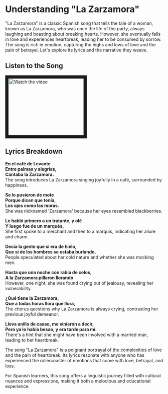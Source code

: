# Understanding "La Zarzamora"

"La Zarzamora" is a classic Spanish song that tells the tale of a woman, known as La Zarzamora, who was once the life of the party, always laughing and boasting about breaking hearts. However, she eventually falls in love and experiences heartbreak, leading her to be consumed by sorrow. The song is rich in emotion, capturing the highs and lows of love and the pain of betrayal. Let's explore its lyrics and the narrative they weave.

## Listen to the Song

<a href="http://www.youtube.com/watch?feature=player_embedded&v=6dCJDk_e1iw" target="_blank">
 <img src="http://img.youtube.com/vi/6dCJDk_e1iw/mqdefault.jpg" alt="Watch the video" width="240" height="180" border="10" />
</a>

## Lyrics Breakdown

**En el café de Levante  
Entre palmas y alegrías,  
Cantaba la Zarzamora.**  
The song introduces La Zarzamora singing joyfully in a café, surrounded by happiness.

**Se lo pusieron de mote  
Porque dicen que tenía,  
Los ojos como las moras.**  
She was nicknamed 'Zarzamora' because her eyes resembled blackberries.

**Le habló primero a un tratante, y olé  
Y luego fue de un marqués,**  
She first spoke to a merchant and then to a marquis, indicating her allure and charm.

**Decía la gente que si era de hielo,  
Que si de los hombres se estaba burlando.**  
People speculated about her cold nature and whether she was mocking men.

**Hasta que una noche con rabia de celos,  
A la Zarzamora pillaron llorando**  
However, one night, she was found crying out of jealousy, revealing her vulnerability.

**¿Qué tiene la Zarzamora,  
Que a todas horas llora que llora,**  
The chorus questions why La Zarzamora is always crying, contrasting her previous joyful demeanor.

**Lleva anillo de casao, me vinieron a decir,  
Pero ya lo había besao, y era tarde para mí.**  
There's a hint that she might have been involved with a married man, leading to her heartbreak.

The song "La Zarzamora" is a poignant portrayal of the complexities of love and the pain of heartbreak. Its lyrics resonate with anyone who has experienced the rollercoaster of emotions that come with love, betrayal, and loss.

For Spanish learners, this song offers a linguistic journey filled with cultural nuances and expressions, making it both a melodious and educational experience.

